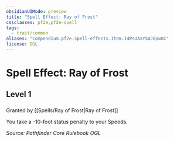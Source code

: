 ```yaml
---
obsidianUIMode: preview
title: "Spell Effect: Ray of Frost"
cssclasses: pf2e,pf2e-spell
tags:
  - trait/common
aliases: "Compendium.pf2e.spell-effects.Item.I4PsUAaYSUJ8pwKC"
license: OGL
---
```

# Spell Effect: Ray of Frost
## Level 1
### 






Granted by [[Spells/Ray of Frost|Ray of Frost]]

You take a -10-foot status penalty to your Speeds.

*Source: Pathfinder Core Rulebook*
*OGL*